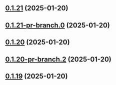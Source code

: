 ## [0.1.21](https://github.com/latha-414/AWS-CICD-web-app/compare/v0.1.21-pr-branch.0...v0.1.21) (2025-01-20)



## [0.1.21-pr-branch.0](https://github.com/latha-414/AWS-CICD-web-app/compare/v0.1.20...v0.1.21-pr-branch.0) (2025-01-20)



## [0.1.20](https://github.com/latha-414/AWS-CICD-web-app/compare/v0.1.20-pr-branch.2...v0.1.20) (2025-01-20)



## [0.1.20-pr-branch.2](https://github.com/latha-414/AWS-CICD-web-app/compare/v0.1.19...v0.1.20-pr-branch.2) (2025-01-20)



## [0.1.19](https://github.com/latha-414/AWS-CICD-web-app/compare/v0.1.20-pr-branch.1...v0.1.19) (2025-01-20)



